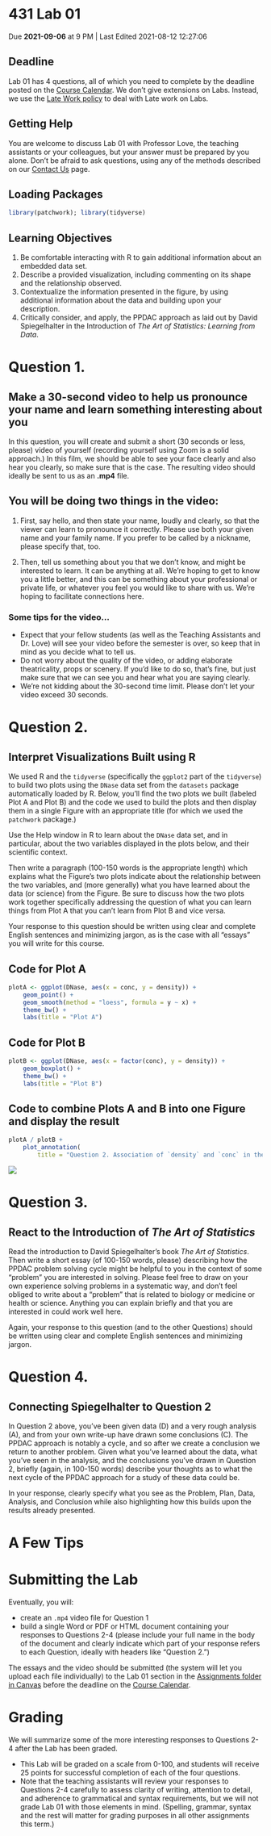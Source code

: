 431 Lab 01
================
Due **2021-09-06** at 9 PM \| Last Edited 2021-08-12 12:27:06

## Deadline

Lab 01 has 4 questions, all of which you need to complete by the
deadline posted on the [Course
Calendar](https://thomaselove.github.io/431/calendar.html). We don’t
give extensions on Labs. Instead, we use the [Late Work
policy](https://github.com/THOMASELOVE/431-2021/tree/main/labs#late-work)
to deal with Late work on Labs.

## Getting Help

You are welcome to discuss Lab 01 with Professor Love, the teaching
assistants or your colleagues, but your answer must be prepared by you
alone. Don’t be afraid to ask questions, using any of the methods
described on our [Contact
Us](https://thomaselove.github.io/431/contact.html) page.

## Loading Packages

``` r
library(patchwork); library(tidyverse)
```

## Learning Objectives

1.  Be comfortable interacting with R to gain additional information
    about an embedded data set.
2.  Describe a provided visualization, including commenting on its shape
    and the relationship observed.
3.  Contextualize the information presented in the figure, by using
    additional information about the data and building upon your
    description.
4.  Critically consider, and apply, the PPDAC approach as laid out by
    David Spiegelhalter in the Introduction of *The Art of Statistics:
    Learning from Data*.

# Question 1.

## Make a 30-second video to help us pronounce your name and learn something interesting about you

In this question, you will create and submit a short (30 seconds or
less, please) video of yourself (recording yourself using Zoom is a
solid approach.) In this film, we should be able to see your face
clearly and also hear you clearly, so make sure that is the case. The
resulting video should ideally be sent to us as an **.mp4** file.

## You will be doing two things in the video:

1.  First, say hello, and then state your name, loudly and clearly, so
    that the viewer can learn to pronounce it correctly. Please use both
    your given name and your family name. If you prefer to be called by
    a nickname, please specify that, too.

2.  Then, tell us something about you that we don’t know, and might be
    interested to learn. It can be anything at all. We’re hoping to get
    to know you a little better, and this can be something about your
    professional or private life, or whatever you feel you would like to
    share with us. We’re hoping to facilitate connections here.

### Some tips for the video…

-   Expect that your fellow students (as well as the Teaching Assistants
    and Dr. Love) will see your video before the semester is over, so
    keep that in mind as you decide what to tell us.
-   Do not worry about the quality of the video, or adding elaborate
    theatricality, props or scenery. If you’d like to do so, that’s
    fine, but just make sure that we can see you and hear what you are
    saying clearly.
-   We’re not kidding about the 30-second time limit. Please don’t let
    your video exceed 30 seconds.

# Question 2.

## Interpret Visualizations Built using R

We used R and the `tidyverse` (specifically the `ggplot2` part of the
`tidyverse`) to build two plots using the `DNase` data set from the
`datasets` package automatically loaded by R. Below, you’ll find the two
plots we built (labeled Plot A and Plot B) and the code we used to build
the plots and then display them in a single Figure with an appropriate
title (for which we used the `patchwork` package.)

Use the Help window in R to learn about the `DNase` data set, and in
particular, about the two variables displayed in the plots below, and
their scientific context.

Then write a paragraph (100-150 words is the appropriate length) which
explains what the Figure’s two plots indicate about the relationship
between the two variables, and (more generally) what you have learned
about the data (or science) from the Figure. Be sure to discuss how the
two plots work together specifically addressing the question of what you
can learn things from Plot A that you can’t learn from Plot B and vice
versa.

Your response to this question should be written using clear and
complete English sentences and minimizing jargon, as is the case with
all “essays” you will write for this course.

## Code for Plot A

``` r
plotA <- ggplot(DNase, aes(x = conc, y = density)) +
    geom_point() +
    geom_smooth(method = "loess", formula = y ~ x) +
    theme_bw() +
    labs(title = "Plot A")
```

## Code for Plot B

``` r
plotB <- ggplot(DNase, aes(x = factor(conc), y = density)) +
    geom_boxplot() +
    theme_bw() +
    labs(title = "Plot B")
```

## Code to combine Plots A and B into one Figure and display the result

``` r
plotA / plotB + 
    plot_annotation(
        title = "Question 2. Association of `density` and `conc` in the `DNase` data")
```

![](lab01_files/figure-gfm/unnamed-chunk-4-1.png)<!-- -->

# Question 3.

## React to the Introduction of *The Art of Statistics*

Read the introduction to David Spiegelhalter’s book *The Art of
Statistics*. Then write a short essay (of 100-150 words, please)
describing how the PPDAC problem solving cycle might be helpful to you
in the context of some “problem” you are interested in solving. Please
feel free to draw on your own experience solving problems in a
systematic way, and don’t feel obliged to write about a “problem” that
is related to biology or medicine or health or science. Anything you can
explain briefly and that you are interested in could work well here.

Again, your response to this question (and to the other Questions)
should be written using clear and complete English sentences and
minimizing jargon.

# Question 4.

## Connecting Spiegelhalter to Question 2

In Question 2 above, you’ve been given data (D) and a very rough
analysis (A), and from your own write-up have drawn some conclusions
(C). The PPDAC approach is notably a cycle, and so after we create a
conclusion we return to another problem. Given what you’ve learned about
the data, what you’ve seen in the analysis, and the conclusions you’ve
drawn in Question 2, briefly (again, in 100-150 words) describe your
thoughts as to what the next cycle of the PPDAC approach for a study of
these data could be.

In your response, clearly specify what you see as the Problem, Plan,
Data, Analysis, and Conclusion while also highlighting how this builds
upon the results already presented.

# A Few Tips

# Submitting the Lab

Eventually, you will:

-   create an `.mp4` video file for Question 1
-   build a single Word or PDF or HTML document containing your
    responses to Questions 2-4 (please include your full name in the
    body of the document and clearly indicate which part of your
    response refers to each Question, ideally with headers like
    “Question 2.”)

The essays and the video should be submitted (the system will let you
upload each file individually) to the Lab 01 section in the [Assignments
folder in Canvas](http://canvas.case.edu) before the deadline on the
[Course Calendar](https://thomaselove.github.io/431/calendar.html).

# Grading

We will summarize some of the more interesting responses to Questions
2-4 after the Lab has been graded.

-   This Lab will be graded on a scale from 0-100, and students will
    receive 25 points for successful completion of each of the four
    questions.
-   Note that the teaching assistants will review your responses to
    Questions 2-4 carefully to assess clarity of writing, attention to
    detail, and adherence to grammatical and syntax requirements, but we
    will not grade Lab 01 with those elements in mind. (Spelling,
    grammar, syntax and the rest will matter for grading purposes in all
    other assignments this term.)
